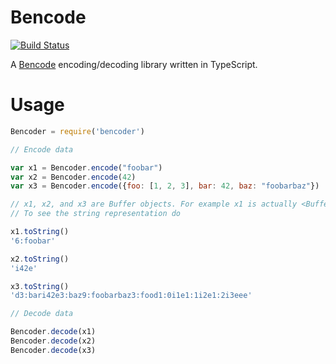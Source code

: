 # Bencode

[![Build Status](https://travis-ci.org/avli/bencoder.svg?branch=master)](https://travis-ci.org/avli/bencoder)

A [Bencode](https://en.wikipedia.org/wiki/Bencode) encoding/decoding library written in TypeScript.

# Usage

```javascript
Bencoder = require('bencoder')

// Encode data

var x1 = Bencoder.encode("foobar")
var x2 = Bencoder.encode(42)
var x3 = Bencoder.encode({foo: [1, 2, 3], bar: 42, baz: "foobarbaz"})

// x1, x2, and x3 are Buffer objects. For example x1 is actually <Buffer 36 3a 66 6f 6f 62 61 72>
// To see the string representation do

x1.toString()
'6:foobar'

x2.toString()
'i42e'

x3.toString()
'd3:bari42e3:baz9:foobarbaz3:food1:0i1e1:1i2e1:2i3eee'

// Decode data

Bencoder.decode(x1)
Bencoder.decode(x2)
Bencoder.decode(x3)

```

